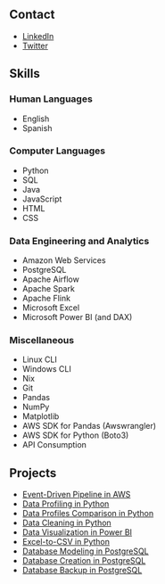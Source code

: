 ## Contact
- [LinkedIn](https://www.linkedin.com/in/lu15700/)
- [Twitter](https://twitter.com/Lu15700/)

## Skills

### Human Languages
- English
- Spanish

### Computer Languages
- Python
- SQL
- Java
- JavaScript
- HTML
- CSS

### Data Engineering and Analytics
- Amazon Web Services
- PostgreSQL
- Apache Airflow
- Apache Spark
- Apache Flink
- Microsoft Excel
- Microsoft Power BI (and DAX)

### Miscellaneous
- Linux CLI
- Windows CLI
- Nix
- Git
- Pandas
- NumPy
- Matplotlib
- AWS SDK for Pandas (Awswrangler)
- AWS SDK for Python (Boto3)
- API Consumption

## Projects
- [Event-Driven Pipeline in AWS](https://github.com/Lu15700/event-driven_pipeline_in_aws)
- [Data Profiling in Python](https://github.com/Lu15700/data_profiling_in_python)
- [Data Profiles Comparison in Python](https://github.com/Lu15700/data_profiles_comparison_in_python)
- [Data Cleaning in Python](https://github.com/Lu15700/data_cleaning_in_python)
- [Data Visualization in Power BI](https://github.com/Lu15700/data_visualization_in_power_bi)
- [Excel-to-CSV in Python](https://github.com/Lu15700/excel-to-csv_in_python)
- [Database Modeling in PostgreSQL](https://github.com/Lu15700/database_modeling_for_postgresql)
- [Database Creation in PostgreSQL](https://github.com/Lu15700/database_creation_in_postgresql)
- [Database Backup in PostgreSQL](https://github.com/Lu15700/database_backup_in_postgresql)
